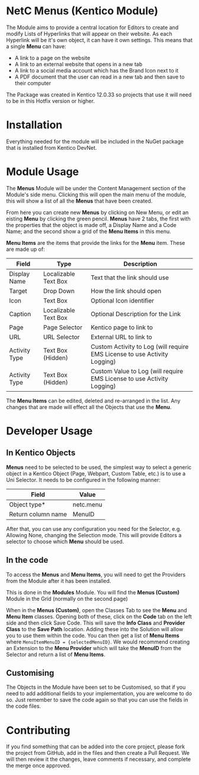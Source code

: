 # NetC Menus (Kentico Module)

The Module aims to provide a central location for Editors to create and modify Lists of Hyperlinks that will appear on their website.
As each Hyperlink will be it's own object, it can have it own settings. This means that a single **Menu** can have:
* A link to a page on the website
* A link to an external website that opens in a new tab
* A link to a social media account which has the Brand Icon next to it
* A PDF document that the user can read in a new tab and then save to their computer

The Package was created in Kentico 12.0.33 so projects that use it will need to be in this Hotfix version or higher.

# Installation
Everything needed for the module will be included in the NuGet package that is installed from Kentico DevNet.

# Module Usage
The **Menus** Module will be under the Content Management section of the Module's side menu.
Clicking this will open the main menu of the module, this will show a list of all the **Menus** that have been created. 

From here you can create new **Menus** by clicking on New Menu, or edit an eisting **Menu** by clicking the green pencil.
**Menus** have 2 tabs, the first with the properties that the object is made off, a Display Name and a Code Name; and the second show a grid of the **Menu Items** in this menu.

**Menu Items** are the items that provide the links for the **Menu** item. These are made up of:

| Field | Type | Description  |
| --- | --- | --- |
| Display Name | Localizable Text Box | Text that the link should use |
| Target | Drop Down | How the link should open |
| Icon | Text Box | Optional Icon identifier |
| Caption | Localizable Text Box | Optional Description for the Link |
| Page | Page Selector | Kentico page to link to |
| URL | URL Selector | External URL to link to |
| Activity Type | Text Box (Hidden) | Custom Activity to Log (will require EMS License to use Activity Logging) |
| Activity Type | Text Box (Hidden) | Custom Value to Log (will require EMS License to use Activity Logging) |

The **Menu Items** can be edited, deleted and re-arranged in the list. Any changes that are made will effect all the Objects that use the **Menu**.

# Developer Usage
## In Kentico Objects
**Menus** need to be selected to be used, the simplest way to select a generic object in a Kentico Object (Page, Webpart, Custom Table, etc.) is to use a Uni Selector.
It needs to be configured in the following manner:

| Field | Value |
| --- | --- |
| Object type* | netc.menu |
| Return column name | MenuID |

After that, you can use any configuration you need for the Selector, e.g. Allowing None, changing the Selection mode.
This will provide Editors a selector to choose which **Menu** should be used.

## In the code
To access the **Menus** and **Menu Items**, you will need to get the Providers from the Module after it has been installed.

This is done in the **Modules** Module. You will find the **Menus (Custom)** Module in the Grid (normally on the second page)

When in the **Menus (Custom)**, open the Classes Tab to see the **Menu** and **Menu Item** classes. Opening both of these, click on the **Code** tab on the left side and then click Save Code.
This will save the **Info Class** and **Provider Class** to the **Save Path** location. Adding these into the Solution will allow you to use them within the code.
You can then get a list of **Menu Items** where `MenuItemMenuID = {selectedMenuID}`.
We would recommend creating an Extension to the **Menu Provider** which will take the **MenuID** from the Selector and return a list of **Menu Items**.

## Customising
The Objects in the Module have been set to be Customised, so that if you need to add additional fields to your implementation, you are welcome to do so.
Just remember to save the code again so that you can use the fields in the code files.

# Contributing
If you find something that can be added into the core project, please fork the project from GitHub, add in the files and then create a Pull Request. We will then review it the changes, leave comments if necessary, and complete the merge once approved.

